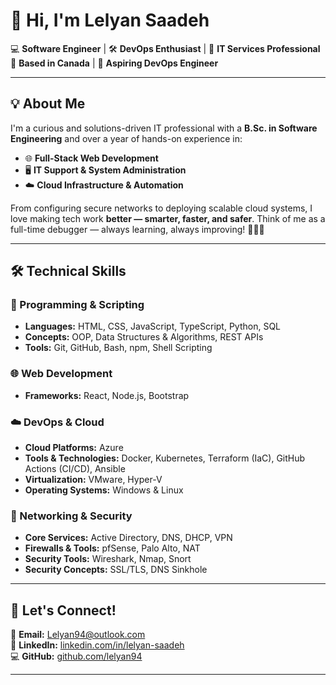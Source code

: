 # 👋 Hi, I'm **Lelyan Saadeh**

💻 **Software Engineer** | 🛠️ **DevOps Enthusiast** | 💼 **IT Services Professional**  
📍 **Based in Canada** | 🚀 **Aspiring DevOps Engineer**

---

## 💡 About Me

I'm a curious and solutions-driven IT professional with a **B.Sc. in Software Engineering** and over a year of hands-on experience in:

- 🌐 **Full-Stack Web Development**
- 🖥️ **IT Support & System Administration**
- ☁️ **Cloud Infrastructure & Automation**


From configuring secure networks to deploying scalable cloud systems, I love making tech work **better — smarter, faster, and safer**. Think of me as a full-time debugger — always learning, always improving! 👩‍💻✨

---

## 🛠️ Technical Skills

### 🔣 Programming & Scripting
- **Languages:** HTML, CSS, JavaScript, TypeScript, Python, SQL
- **Concepts:** OOP, Data Structures & Algorithms, REST APIs
- **Tools:** Git, GitHub, Bash, npm, Shell Scripting

### 🌐 Web Development
- **Frameworks:** React, Node.js, Bootstrap

### ☁️ DevOps & Cloud
- **Cloud Platforms:** Azure
- **Tools & Technologies:** Docker, Kubernetes, Terraform (IaC), GitHub Actions (CI/CD), Ansible
- **Virtualization:** VMware, Hyper-V  
- **Operating Systems:** Windows & Linux

### 🔐 Networking & Security
- **Core Services:** Active Directory, DNS, DHCP, VPN
- **Firewalls & Tools:** pfSense, Palo Alto, NAT
- **Security Tools:** Wireshark, Nmap, Snort
- **Security Concepts:** SSL/TLS, DNS Sinkhole

---

## 🤝 Let's Connect!

📧 **Email:** [Lelyan94@outlook.com](mailto:Lelyan94@outlook.com)  
💼 **LinkedIn:** [linkedin.com/in/lelyan-saadeh](https://www.linkedin.com/in/lelyan-saadeh-5772122a8)  
💻 **GitHub:** [github.com/lelyan94](https://github.com/lelyan94)

---

<!--
✨ Welcome to my profile!

I'm passionate about technology, innovation, and collaboration. Feel free to reach out for opportunities, questions, or just to connect with a fellow tech enthusiast.

🔭 I’m currently working on advanced infrastructure simulations with Terraform and Azure.  
🌱 I’m learning advanced DevOps workflows and cloud-native tools.  
💬 Ask me about   Web Development, Network Administration, or IT Support!
-->
